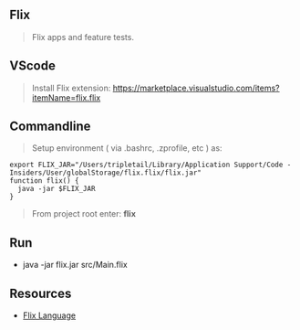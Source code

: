 Flix
----
>Flix apps and feature tests.

VScode
------
>Install Flix extension: https://marketplace.visualstudio.com/items?itemName=flix.flix

Commandline
-----------
>Setup environment ( via .bashrc, .zprofile, etc ) as:
```
export FLIX_JAR="/Users/tripletail/Library/Application Support/Code - Insiders/User/globalStorage/flix.flix/flix.jar"
function flix() {
  java -jar $FLIX_JAR
}
```
>From project root enter: **flix**

Run
---
* java -jar flix.jar src/Main.flix

Resources
---------
* [Flix Language](https://flix.dev/)